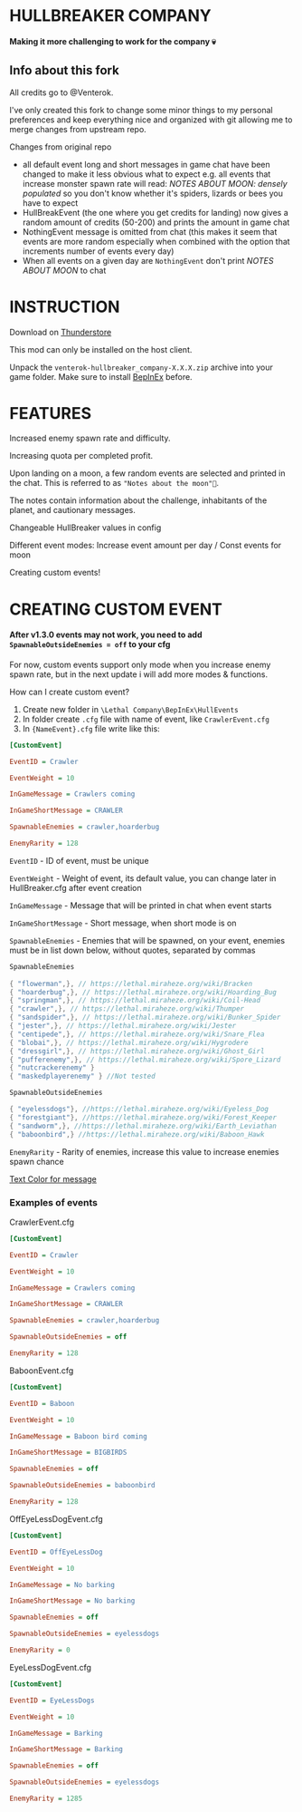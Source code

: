 # HULLBREAKER COMPANY

#### Making it more challenging to work for the company 💀

## Info about this fork

All credits go to @Venterok.

I've only created this fork to change some minor things to my personal preferences and keep everything nice and organized with git allowing me to merge changes from upstream repo.

Changes from original repo
* all default event long and short messages in game chat have been changed to make it less obvious what to expect e.g. all events that increase monster spawn rate will read: _NOTES ABOUT MOON: densely populated_ so you don't know whether it's spiders, lizards or bees you have to expect
* HullBreakEvent (the one where you get credits for landing) now gives a random amount of credits (50-200) and prints the amount in game chat
* NothingEvent message is omitted from chat (this makes it seem that events are more random especially when combined with the option that increments number of events every day)
* When all events on a given day are `NothingEvent` don't print _NOTES ABOUT MOON_ to chat


# INSTRUCTION 

Download on [Thunderstore](https://thunderstore.io/c/lethal-company/p/Venterok/HullBreaker_Company/)

This mod can only be installed on the host client.

Unpack the `venterok-hullbreaker_company-X.X.X.zip` archive into your game folder. Make sure to install [BepInEx](https://github.com/BepInEx/BepInEx) before. 

# FEATURES
Increased enemy spawn rate and difficulty.

Increasing quota per completed profit.

Upon landing on a moon, a few random events are selected and printed in the chat. This is referred to as `"Notes about the moon"📜`.

The notes contain information about the challenge, inhabitants of the planet, and cautionary messages.

Changeable HullBreaker values in config

Different event modes: Increase event amount per day / Const events for moon

Creating custom events!

# CREATING CUSTOM EVENT 

#### After v1.3.0 events may not work, you need to add `SpawnableOutsideEnemies = off` to your cfg

For now, custom events support only mode when you increase enemy spawn rate, but in the next update i will add more modes & functions. 

How can I create custom event?

1. Create new folder in `\Lethal Company\BepInEx\HullEvents` 
2. In folder create `.cfg` file with name of event, like `CrawlerEvent.cfg`
3. In `{NameEvent}.cfg` file write like this:
```cfg
[CustomEvent]

EventID = Crawler

EventWeight = 10

InGameMessage = Crawlers coming

InGameShortMessage = CRAWLER

SpawnableEnemies = crawler,hoarderbug

EnemyRarity = 128
```

`EventID` - ID of event, must be unique

`EventWeight` - Weight of event, its default value, you can change later in HullBreaker.cfg after event creation

`InGameMessage` - Message that will be printed in chat when event starts

`InGameShortMessage` - Short message, when short mode is on

`SpawnableEnemies` - Enemies that will be spawned, on your event, enemies must be in list down below, without quotes, separated by commas
```c#
SpawnableEnemies
    
{ "flowerman",}, // https://lethal.miraheze.org/wiki/Bracken
{ "hoarderbug",}, // https://lethal.miraheze.org/wiki/Hoarding_Bug
{ "springman",}, // https://lethal.miraheze.org/wiki/Coil-Head
{ "crawler",}, // https://lethal.miraheze.org/wiki/Thumper
{ "sandspider",}, // https://lethal.miraheze.org/wiki/Bunker_Spider
{ "jester",}, // https://lethal.miraheze.org/wiki/Jester
{ "centipede",}, // https://lethal.miraheze.org/wiki/Snare_Flea
{ "blobai",}, // https://lethal.miraheze.org/wiki/Hygrodere
{ "dressgirl",}, // https://lethal.miraheze.org/wiki/Ghost_Girl
{ "pufferenemy",}, // https://lethal.miraheze.org/wiki/Spore_Lizard
{ "nutcrackerenemy" }
{ "maskedplayerenemy" } //Not tested

SpawnableOutsideEnemies 

{ "eyelessdogs"}, //https://lethal.miraheze.org/wiki/Eyeless_Dog
{ "forestgiant"}, //https://lethal.miraheze.org/wiki/Forest_Keeper
{ "sandworm",}, //https://lethal.miraheze.org/wiki/Earth_Leviathan
{ "baboonbird",} //https://lethal.miraheze.org/wiki/Baboon_Hawk
```

`EnemyRarity` - Rarity of enemies, increase this value to increase enemies spawn chance

[Text Color for message](https://docs.unity3d.com/Packages/com.unity.textmeshpro@4.0/manual/RichTextColor.html)

### Examples of events 

CrawlerEvent.cfg
```cfg
[CustomEvent]

EventID = Crawler

EventWeight = 10

InGameMessage = Crawlers coming

InGameShortMessage = CRAWLER

SpawnableEnemies = crawler,hoarderbug

SpawnableOutsideEnemies = off

EnemyRarity = 128
```
BaboonEvent.cfg

```cfg
[CustomEvent]

EventID = Baboon

EventWeight = 10

InGameMessage = Baboon bird coming

InGameShortMessage = BIGBIRDS

SpawnableEnemies = off

SpawnableOutsideEnemies = baboonbird

EnemyRarity = 128
```

OffEyeLessDogEvent.cfg

```cfg
[CustomEvent]

EventID = OffEyeLessDog

EventWeight = 10

InGameMessage = No barking

InGameShortMessage = No barking

SpawnableEnemies = off

SpawnableOutsideEnemies = eyelessdogs

EnemyRarity = 0
```

EyeLessDogEvent.cfg

```cfg
[CustomEvent]

EventID = EyeLessDogs

EventWeight = 10

InGameMessage = Barking

InGameShortMessage = Barking

SpawnableEnemies = off

SpawnableOutsideEnemies = eyelessdogs

EnemyRarity = 1285
```
